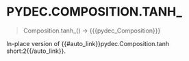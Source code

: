 # PYDEC.COMPOSITION.TANH_
> Composition.tanh_() →  {{{pydec_Composition}}}

In-place version of {{#auto_link}}pydec.Composition.tanh short:2{{/auto_link}}.